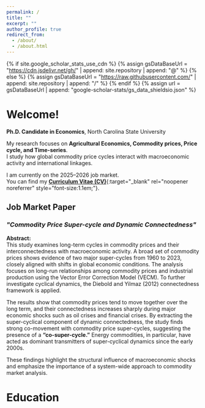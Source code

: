 ```yaml
---
permalink: /
title: ""
excerpt: ""
author_profile: true
redirect_from: 
  - /about/
  - /about.html
---
```


{% if site.google_scholar_stats_use_cdn %}
{% assign gsDataBaseUrl = "https://cdn.jsdelivr.net/gh/" | append: site.repository | append: "@" %}
{% else %}
{% assign gsDataBaseUrl = "https://raw.githubusercontent.com/" | append: site.repository | append: "/" %}
{% endif %}
{% assign url = gsDataBaseUrl | append: "google-scholar-stats/gs_data_shieldsio.json" %}

<span class='anchor' id='about-me'></span>

# Welcome!
**Ph.D. Candidate in Economics**, North Carolina State University  

My research focuses on **Agricultural Economics, Commodity prices, Price cycle, and Time-series**.  
I study how global commodity price cycles interact with macroeconomic activity and international linkages.  

I am currently on the 2025–2026 job market.  
You can find my [**Curriculum Vitae (CV)**](https://drive.google.com/file/d/1POWTBdrYdwF4D2H5ZLGJWVzdwav-K4Nm/view?usp=drive_link){:target="_blank" rel="noopener noreferrer" style="font-size:1.1em;"}.



## Job Market Paper

### *"Commodity Price Super-cycle and Dynamic Connectedness"*

**Abstract:**  
This study examines long-term cycles in commodity prices and their interconnectedness with macroeconomic activity. A broad set of commodity prices shows evidence of two major super-cycles from 1960 to 2023, closely aligned with shifts in global economic conditions. The analysis focuses on long-run relationships among commodity prices and industrial production using the Vector Error Correction Model (VECM). To further investigate cyclical dynamics, the Diebold and Yilmaz (2012) connectedness framework is applied.  

The results show that commodity prices tend to move together over the long term, and their connectedness increases sharply during major economic shocks such as oil crises and financial crises. By extracting the super-cyclical component of dynamic connectedness, the study finds strong co-movement with commodity price super-cycles, suggesting the presence of a **“co-super-cycle.”** Energy commodities, in particular, have acted as dominant transmitters of super-cyclical dynamics since the early 2000s.  

These findings highlight the structural influence of macroeconomic shocks and emphasize the importance of a system-wide approach to commodity market analysis.




# Education
